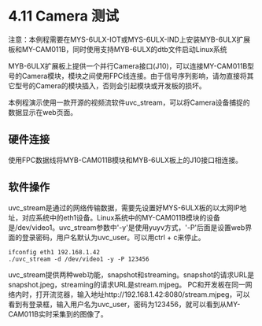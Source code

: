 # 4.11 Camera 测试

注意：本例程需要在MYS-6ULX-IOT或MYS-6ULX-IND上安装MYB-6ULX扩展板和MY-CAM011B，同时使用支持MYB-6ULX的dtb文件启动Linux系统

MYB-6ULX扩展板上提供一个并行Camera接口(J10)，可以连接MY-CAM011B型号的Camera模块，模块之间使用FPC线连接。由于信号序列影响，请勿直接将其它型号的Camera的模块插入，否则会引起模块或开发板的损坏。

本例程演示使用一款开源的视频流软件uvc_stream，可以将Camera设备捕捉的数据显示在web页面。

## 硬件连接

使用FPC数据线将MYB-CAM011B模块和MYB-6ULX板上的J10接口相连接。

## 软件操作
uvc_stream是通过的网络传输数据，需要先设置好MYS-6ULX板的以太网IP地址，对应系统中的eth1设备。Linux系统中的MY-CAM011B模块的设备是/dev/video1。uvc_stream参数中'-y'是使用yuyv方式，'-P'后面是设置web界面的登录密码，用户名默认为uvc_user。可以用ctrl + c来停止。
```
ifconfig eth1 192.168.1.42
./uvc_stream -d /dev/video1 -y -P 123456
```

uvc_stream提供两种web功能，snapshot和streaming。snapshot的请求URL是snapshot.jpeg，streaming的请求URL是stream.mjpeg。
PC和开发板在同一网络内时，打开流览器，输入地址http://192.168.1.42:8080/stream.mjpeg，可以看到有登录框，输入用户名为uvc_user，密码为123456，就可以看到从MY-CAM011B实时采集到的图像了。

